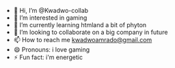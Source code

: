 - 👋 Hi, I’m @Kwadwo-collab
- 👀 I’m interested in gaming
- 🌱 I’m currently learning htmland a bit of phyton
- 💞️ I’m looking to collaborate on a big company in future
- 📫 How to reach me kwadwoamrado@gmail.com 
- 😄 Pronouns: i love gaming
- ⚡ Fun fact: i'm energetic

<!---
Kwadwo-collab/Kwadwo-collab is a ✨ special ✨ repository because its `README.md` (this file) appears on your GitHub profile.
You can click the Preview link to take a look at your changes.
--->
